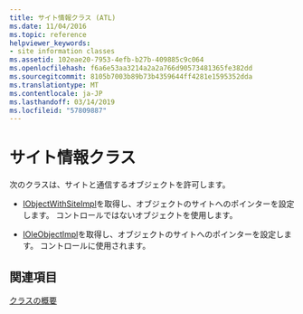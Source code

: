 ```yaml
---
title: サイト情報クラス (ATL)
ms.date: 11/04/2016
ms.topic: reference
helpviewer_keywords:
- site information classes
ms.assetid: 102eae20-7953-4efb-b27b-409885c9c064
ms.openlocfilehash: f6a6e53aa3214a2a2a766d90573481365fe382dd
ms.sourcegitcommit: 8105b7003b89b73b4359644ff4281e1595352dda
ms.translationtype: MT
ms.contentlocale: ja-JP
ms.lasthandoff: 03/14/2019
ms.locfileid: "57809887"
---
```

# <a name="site-information-classes"></a>サイト情報クラス

次のクラスは、サイトと通信するオブジェクトを許可します。

- [IObjectWithSiteImpl](../atl/reference/iobjectwithsiteimpl-class.md)を取得し、オブジェクトのサイトへのポインターを設定します。 コントロールではないオブジェクトを使用します。

- [IOleObjectImpl](../atl/reference/ioleobjectimpl-class.md)を取得し、オブジェクトのサイトへのポインターを設定します。 コントロールに使用されます。

## <a name="see-also"></a>関連項目

[クラスの概要](../atl/atl-class-overview.md)
